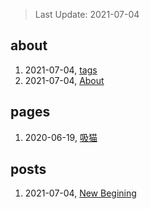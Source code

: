 > Last Update: 2021-07-04

## about
1. 2021-07-04, [tags](about/tags.md)
1. 2021-07-04, [About](about/me.md)
## pages
1. 2020-06-19, [吸猫](pages/吸猫.md)
## posts
1. 2021-07-04, [New Begining](posts/bookmarks.md)